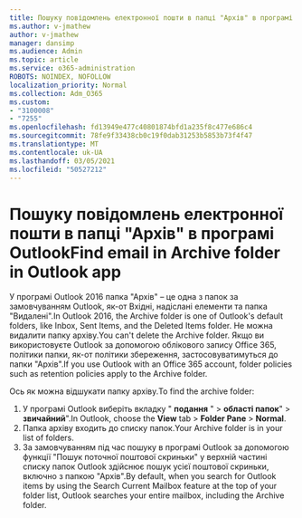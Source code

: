```yaml
---
title: Пошуку повідомлень електронної пошти в папці "Архів" в програмі Outlook
ms.author: v-jmathew
author: v-jmathew
manager: dansimp
ms.audience: Admin
ms.topic: article
ms.service: o365-administration
ROBOTS: NOINDEX, NOFOLLOW
localization_priority: Normal
ms.collection: Adm_O365
ms.custom:
- "3100008"
- "7255"
ms.openlocfilehash: fd13949e477c40801874bfd1a235f8c477e686c4
ms.sourcegitcommit: 78fe9f33438cb0c19f0dab31253b5853b73f4f47
ms.translationtype: MT
ms.contentlocale: uk-UA
ms.lasthandoff: 03/05/2021
ms.locfileid: "50527212"
---
```

# <a name="find-email-in-archive-folder-in-outlook-app"></a><span data-ttu-id="0dda0-102">Пошуку повідомлень електронної пошти в папці "Архів" в програмі Outlook</span><span class="sxs-lookup"><span data-stu-id="0dda0-102">Find email in Archive folder in Outlook app</span></span>

<span data-ttu-id="0dda0-103">У програмі Outlook 2016 папка "Архів" – це одна з папок за замовчуванням Outlook, як-от Вхідні, надіслані елементи та папка "Видалені".</span><span class="sxs-lookup"><span data-stu-id="0dda0-103">In Outlook 2016, the Archive folder is one of Outlook's default folders, like Inbox, Sent Items, and the Deleted Items folder.</span></span> <span data-ttu-id="0dda0-104">Не можна видалити папку архіву.</span><span class="sxs-lookup"><span data-stu-id="0dda0-104">You can't delete the Archive folder.</span></span> <span data-ttu-id="0dda0-105">Якщо ви використовуєте Outlook за допомогою облікового запису Office 365, політики папки, як-от політики збереження, застосовуватимуться до папки "Архів".</span><span class="sxs-lookup"><span data-stu-id="0dda0-105">If you use Outlook with an Office 365 account, folder policies such as retention policies apply to the Archive folder.</span></span>

<span data-ttu-id="0dda0-106">Ось як можна відшукати папку архіву.</span><span class="sxs-lookup"><span data-stu-id="0dda0-106">To find the archive folder:</span></span>

1. <span data-ttu-id="0dda0-107">У програмі Outlook виберіть вкладку " **подання** " > **області папок**"  >  **звичайний**".</span><span class="sxs-lookup"><span data-stu-id="0dda0-107">In Outlook, choose the **View** tab > **Folder Pane** > **Normal**.</span></span>
2. <span data-ttu-id="0dda0-108">Папка архіву входить до списку папок.</span><span class="sxs-lookup"><span data-stu-id="0dda0-108">Your Archive folder is in your list of folders.</span></span>
3. <span data-ttu-id="0dda0-109">За замовчуванням під час пошуку в програмі Outlook за допомогою функції "Пошук поточної поштової скриньки" у верхній частині списку папок Outlook здійснює пошук усієї поштової скриньки, включно з папкою "Архів".</span><span class="sxs-lookup"><span data-stu-id="0dda0-109">By default, when you search for Outlook items by using the Search Current Mailbox feature at the top of your folder list, Outlook searches your entire mailbox, including the Archive folder.</span></span>
